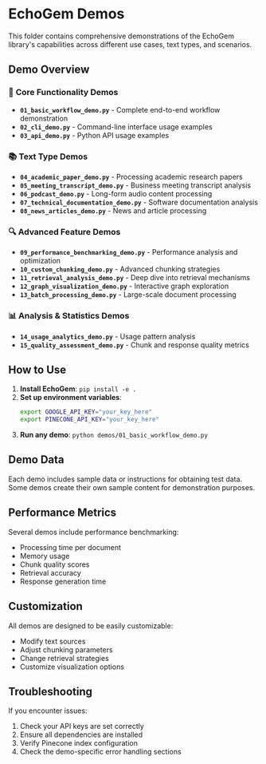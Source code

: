 # EchoGem Demos

This folder contains comprehensive demonstrations of the EchoGem library's capabilities across different use cases, text types, and scenarios.

## Demo Overview

### 🎯 **Core Functionality Demos**
- **`01_basic_workflow_demo.py`** - Complete end-to-end workflow demonstration
- **`02_cli_demo.py`** - Command-line interface usage examples
- **`03_api_demo.py`** - Python API usage examples

### 📚 **Text Type Demos**
- **`04_academic_paper_demo.py`** - Processing academic research papers
- **`05_meeting_transcript_demo.py`** - Business meeting transcript analysis
- **`06_podcast_demo.py`** - Long-form audio content processing
- **`07_technical_documentation_demo.py`** - Software documentation analysis
- **`08_news_articles_demo.py`** - News and article processing

### 🔍 **Advanced Feature Demos**
- **`09_performance_benchmarking_demo.py`** - Performance analysis and optimization
- **`10_custom_chunking_demo.py`** - Advanced chunking strategies
- **`11_retrieval_analysis_demo.py`** - Deep dive into retrieval mechanisms
- **`12_graph_visualization_demo.py`** - Interactive graph exploration
- **`13_batch_processing_demo.py`** - Large-scale document processing

### 📊 **Analysis & Statistics Demos**
- **`14_usage_analytics_demo.py`** - Usage pattern analysis
- **`15_quality_assessment_demo.py`** - Chunk and response quality metrics

## How to Use

1. **Install EchoGem**: `pip install -e .`
2. **Set up environment variables**:
   ```bash
   export GOOGLE_API_KEY="your_key_here"
   export PINECONE_API_KEY="your_key_here"
   ```
3. **Run any demo**: `python demos/01_basic_workflow_demo.py`

## Demo Data

Each demo includes sample data or instructions for obtaining test data. Some demos create their own sample content for demonstration purposes.

## Performance Metrics

Several demos include performance benchmarking:
- Processing time per document
- Memory usage
- Chunk quality scores
- Retrieval accuracy
- Response generation time

## Customization

All demos are designed to be easily customizable:
- Modify text sources
- Adjust chunking parameters
- Change retrieval strategies
- Customize visualization options

## Troubleshooting

If you encounter issues:
1. Check your API keys are set correctly
2. Ensure all dependencies are installed
3. Verify Pinecone index configuration
4. Check the demo-specific error handling sections
